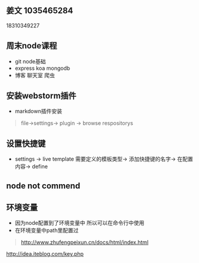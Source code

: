 ## 姜文  1035465284
18310349227

## 周末node课程
- git node基础
- express koa mongodb
- 博客 聊天室 爬虫

## 安装webstorm插件
- markdown插件安装

> file->settings-> plugin -> browse respositorys

## 设置快捷键
- settings -> live template 需要定义的模板类型-> 添加快捷键的名字-> 在配置内容-> define 

## node not commend

## 环境变量
- 因为node配置到了环境变量中 所以可以在命令行中使用
- 在环境变量中path里配置过


> http://www.zhufengpeixun.cn/docs/html/index.html


http://idea.iteblog.com/key.php
